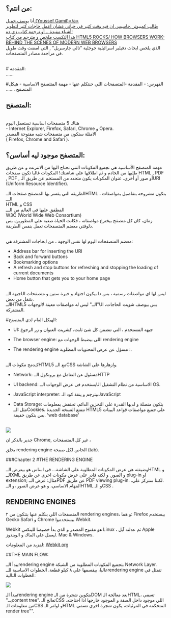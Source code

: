 ## من انتم؟:
أنا 
<a href="mailto:yoga1290@gmail.com">يوسف جميل (Youssef Gamil)</a‪>‬
<br>
 طالب كمبيوتر ,حاسيس ان فيه وقت كتير في حياتي عشان اعمل حاجات كتير لتطوير أشياء مفيدة... أو ترجمة كتاب زي ده!
<br> 
هدا التكست ملخص و مترجم من كتاب 
<a href="http://www.html5rocks.com/en/tutorials/internals/howbrowserswork/">HTML5 ROCKS/ HOW BROWSERS WORK: BEHIND THE SCENES OF MODERN WEB BROWSERS</a>
<br>
الذي يلخص ابحاث دفيلبر اسرائيلية جوجلية "تالي جارسريل" , التي امضت وقت طويل في مراجعة مصادر المتصفحات.

<br>
# المقدمة:
<br>
......

#الفهرس:
‫-‬ المقدمة
	‫-‬المتصفحات اللي حنتكلم عنها
	‫-‬ مهمة المتثصفح الاساسية
	- هيكل المتصفح
‫…….‬


## المتصفح:
<br>
هناك 5 متصفحات اساسية تستعمل اليوم 
<br>
-  Internet Explorer, Firefox, Safari, Chrome و Opera.
<br>
 الامثلة ستكون من متصفحات شبه مفتوحة المصدر
<br>
 (  Firefox, Chrome and Safari ).

## المتصفح موجود ليه أساسن؟:

مهمة المتصفح الأساسية هي تجميع المكونات التتي تحتاج اليها من الانترنت و عن طريق طلبها من الخادم و ثم اطلاقها علي شاشتك!
المكونات غالبا تكون صفحات HTML , PDF , PDF , أو صور أو أخري. عنوان المكونات يكون متحدد من المستخم عن طريق الـURI (Uniform Resource Identifier).

الطريقة التي يفسر بها المتصفح صفحات الــHTML ، بتكون مشروحة بتفاصيل بمواصفات الـــ
<br>
HTML و CSS
<br>
المطفق عليها في العالم من الـــ
<br>
W3C (World Wide Web Consortium)
<br>
زمان، كان كل متصفح بيخترع مواصفاته ، فكانت الحياة صعبة علي المطورين.
بس دلوقتي معضم المتصفحات تعمل بنفس الطريقة.
<br>
<br>

معضم المتصفحات اليوم لها نفس الوجهة ، من ابحاجات المشترقة هي:

- Address bar for inserting the URI
- Back and forward buttons
- Bookmarking options
- A refresh and stop buttons for refreshing and stopping the loading of current documents
- Home button that gets you to your home page

<br>
جبهة الــUI ليس لها اي مواصفات رسمية ، بس دا بيكون اجتهاد و خبرة سنين و متصفحات بتنقل من بعض.
<br>
  الــHTML5 ليس له مواصفات معينة لالوجهات ‪"‬الــ‪"‬UI ،بس بيوصف شويت الحاجات المشتركة.


#الهيكل العام لدي المتصفح:
<br>

- UI:
	جبهة المستخدم ، التي تتضمن كل شئ ثابت، كشريت العنوان و زر الرجوع	

- The browser engine:
اللي بيضبط الوجهات مع  rendering engine

- The rendering engine ‫:‬ 
مسؤل عن عرض المحتويات المطلوبة.
<br>
كـدمج مكونات الــHTML5 مع الــCSS وازهارها علي الشاشة.

- Network:
مسئول عن   التعامل مع بروتكول الــHTTP 

- UI backend:
يستخدم  في عرض الوجهات الــUI الاساسية من نظام التشغيل OS‪.‬

- JavaScript interpreter:
بيترجم و ينفذ كود الـJavaScript 

- Data Storage:
بتكون منصلة و لديها القدرة علي التخزين الدائم، تحتفض بمعلومات مثل الــCookies،
تتمتع النسخة الجديدة HTML5 علي جميع مواصفات قواعد البينات بس بتكون خفيفة.
‪'‬web database‪'‬

<br>
<img src="http://www.html5rocks.com/en/tutorials/internals/howbrowserswork/layers.png">
<br>
<p>
جدير بالذكر ان 
Chrome‪,‬ 
غير كل المتصفحات ،
</p><p>
 يخلق rendering engine الخاص لكل صفحة (tab). 
</p>


###Chapter 2
#THE RENDERING ENGINE


وضيفته هي  عرض المكونات المطلوبة علي الشاشة…
 في اساس هو بيعرض الــHTML و الــXML و الصور. و لكنه قادر علي عرض مكونات اخري عن طريق plug‪-‬in او extension‪;‬
مثال: عرض الــPDF عن طريق PDF viewing plug‪-‬in.
.‫.‬لكننا سنركز علي المهام الاساسي، و هو عرض الصور ،و الــHTML و الـCSS .


## RENDERING ENGINES

المتصفحات اللي بنكلم عنها بتتكون من ٢ rendering engines،  و هما:
Firefox بيستخدم Gecko
Safari و Chrome بيستخدموا Webkit.

Webkit هو مفتوح المصدر
و الذي بدأ خصيصا للينكس Linux ، ثم عدلته آبل Apple ليعمل علي  الماك و الويندوز.
Mac & Windows.

لمزيد من المعلومات:
<a href="http://webkit.org">Webkit.org</a>

##THE MAIN FLOW:

يبدأ الــrendering engine بتجميع المكونات المطلوبة من الشبكة Network Layer.
غالبا، بيقسمها علي ٨ كيلو قطعة.
الخطوات الاساسية للــrendering engine تتمثل في الخطوات التالية:

<img src="http://www.html5rocks.com/en/tutorials/internals/howbrowserswork/flow.png">

يبدأ الـrendering engine بتكوين شجرة من الـDOM بعد معالجة الـHTML، تسمي بــ‪"‬content tree‪"‬.
تعالج الـCSS اللي موجود داخل الصفة و الموجود خارجها اذا احتاجته.
من معلومات الـCSS و اوامر الـHTML المتحكمة في المرئيات، يكون شجرة اخري تسمي render tree‪"‬". 
